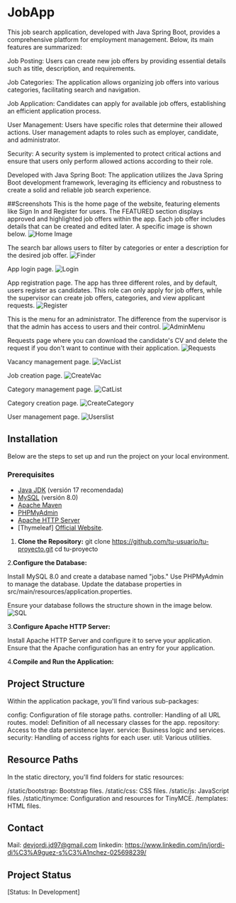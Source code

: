 # JobApp
This job search application, developed with Java Spring Boot, provides a comprehensive platform for employment management. Below, its main features are summarized:

Job Posting:
Users can create new job offers by providing essential details such as title, description, and requirements.

Job Categories:
The application allows organizing job offers into various categories, facilitating search and navigation.

Job Application:
Candidates can apply for available job offers, establishing an efficient application process.

User Management:
Users have specific roles that determine their allowed actions. User management adapts to roles such as employer, candidate, and administrator.

Security:
A security system is implemented to protect critical actions and ensure that users only perform allowed actions according to their role.

Developed with Java Spring Boot:
The application utilizes the Java Spring Boot development framework, leveraging its efficiency and robustness to create a solid and reliable job search experience.

##Screenshots
This is the home page of the website, featuring elements like Sign In and Register for users. The FEATURED section displays approved and highlighted job offers within the app. Each job offer includes details that can be created and edited later. A specific image is shown below.
![Home Image](/src/main/resources/static/images_readme/home.png)

The search bar allows users to filter by categories or enter a description for the desired job offer.
![Finder](/src/main/resources/static/images_readme/finder.png)

App login page.
![Login](/src/main/resources/static/images_readme/login.png)

App registration page. The app has three different roles, and by default, users register as candidates. This role can only apply for job offers, while the supervisor can create job offers, categories, and view applicant requests.
![Register](/src/main/resources/static/images_readme/register.png)

This is the menu for an administrator. The difference from the supervisor is that the admin has access to users and their control.
![AdminMenu](/src/main/resources/static/images_readme/adminMenu.png)

Requests page where you can download the candidate's CV and delete the request if you don't want to continue with their application.
![Requests](/src/main/resources/static/images_readme/requests.png)

Vacancy management page.
![VacList](/src/main/resources/static/images_readme/vacancyList.png)

Job creation page.
![CreateVac](/src/main/resources/static/images_readme/newJob.png)

Category management page.
![CatList](/src/main/resources/static/images_readme/categoryList.png)

Category creation page.
![CreateCategory](/src/main/resources/static/images_readme/newCategory.png)

User management page.
![Userslist](/src/main/resources/static/images_readme/userList.png)

## Installation
Below are the steps to set up and run the project on your local environment.

### Prerequisites
- [Java JDK](https://www.oracle.com/java/technologies/javase-downloads.html) (versión 17 recomendada)
- [MySQL](https://dev.mysql.com/downloads/mysql/) (versión 8.0)
- [Apache Maven](https://maven.apache.org/download.cgi)
- [PHPMyAdmin](https://www.phpmyadmin.net/downloads/)
- [Apache HTTP Server](http://httpd.apache.org/download.cgi)
- [Thymeleaf] [Official Website](https://www.thymeleaf.org/).


1. **Clone the Repository:**
   git clone https://github.com/tu-usuario/tu-proyecto.git
   cd tu-proyecto

2.**Configure the Database:**

Install MySQL 8.0 and create a database named "jobs." Use PHPMyAdmin to manage the database. Update the database properties in src/main/resources/application.properties.

Ensure your database follows the structure shown in the image below.
![SQL](/src/main/resources/static/images_readme/SQL.jpeg)

3.**Configure Apache HTTP Server:**

Install Apache HTTP Server and configure it to serve your application. Ensure that the Apache configuration has an entry for your application.


4.**Compile and Run the Application:**

## Project Structure
Within the application package, you'll find various sub-packages:

config: Configuration of file storage paths.
controller: Handling of all URL routes.
model: Definition of all necessary classes for the app.
repository: Access to the data persistence layer.
service: Business logic and services.
security: Handling of access rights for each user.
util: Various utilities.

## Resource Paths
In the static directory, you'll find folders for static resources:

/static/bootstrap: Bootstrap files.
/static/css: CSS files.
/static/js: JavaScript files.
/static/tinymce: Configuration and resources for TinyMCE.
/templates: HTML files.

## Contact
Mail: devjordi.jd97@gmail.com
linkedin: https://www.linkedin.com/in/jordi-di%C3%A9guez-s%C3%A1nchez-025698239/

## Project Status
[Status: In Development]

